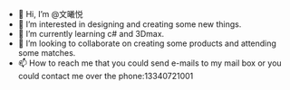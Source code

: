 - 👋 Hi, I’m @文曦悦
- 👀 I’m interested in designing and creating some new things.
- 🌱 I’m currently learning c# and 3Dmax.
- 💞️ I’m looking to collaborate on creating some products and attending some matches.
- 📫 How to reach me that you could send e-mails to my mail box or you could contact me over the phone:13340721001

<!---
Laughing147852369/Laughing147852369 is a ✨ special ✨ repository because its `README.md` (this file) appears on your GitHub profile.
You can click the Preview link to take a look at your changes.
--->
